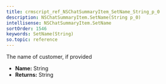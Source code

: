 ```yaml
---
title: crmscript_ref_NSChatSummaryItem_SetName_String_p_0
description: NSChatSummaryItem.SetName(String p_0)
intellisense: NSChatSummaryItem.SetName
sortOrder: 1546
keywords: SetName(String)
so.topic: reference
---
```



The name of customer, if provided



* **Name:** String
* **Returns:** String


